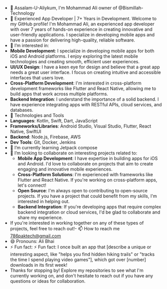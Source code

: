 - 👋 Assalam-U-Aliykum, I'm Mohammad Ali owner of @Bismillah-Technology
- 📱 Experienced App Developer | 7+ Years in Development. Welcome to my GitHub profile! I'm Mohammad Ali, an experienced app developer with over 7 years of hands-on experience in creating innovative and user-friendly applications. I specialize in developing mobile apps and have a passion for delivering high-quality, reliable software.
- 👀 I’m interested in:
- **Mobile Development**: I specialize in developing mobile apps for both iOS and Android platforms. I enjoy exploring the latest mobile technologies and creating smooth, efficient user experiences.
- **UI/UX Design**: I have a keen eye for design and believe that a great app needs a great user interface. I focus on creating intuitive and accessible interfaces that users love.
- **Cross-Platform Development**: I'm interested in cross-platform development frameworks like Flutter and React Native, allowing me to build apps that work across multiple platforms.
- **Backend Integration**: I understand the importance of a solid backend. I have experience integrating apps with RESTful APIs, cloud services, and databases.
- 🔧 Technologies and Tools
- **Languages**: Kotlin, Swift, Dart, JavaScript
- **Frameworks/Libraries**: Android Studio, Visual Studio, Flutter, React Native, SwiftUI
- **Backend**: Node.js, Firebase, AWS
- **Dev Tools**: Git, Docker, Jenkins
- 🌱 I’m currently learning Jetpack compose
- 💞️ I’m looking to collaborate on interesting projects related to:
  - **Mobile App Development**: I have expertise in building apps for iOS and Android. I'd love to collaborate on projects that aim to create engaging and innovative mobile experiences.
  - **Cross-Platform Solutions**: I'm experienced with frameworks like Flutter and React Native. If you're working on cross-platform apps, let's connect!
  - **Open Source**: I'm always open to contributing to open-source projects. If you have a project that could benefit from my skills, I'm interested in helping out.
  - **Backend Integration**: If you're developing apps that require complex backend integration or cloud services, I'd be glad to collaborate and share my experience.
- If you're interested in working together on any of these types of projects, feel free to reach out!- 📫 How to reach me 786paktech@gmail.com
- 😄 Pronouns: Ali Bhai
- ⚡ Fun fact: ⚡ Fun fact: I once built an app that [describe a unique or interesting aspect, like "helps you find hidden hiking trails" or "tracks the time I spend playing video games"], which got over [number] downloads in its first week!
- Thanks for stopping by! Explore my repositories to see what I'm currently working on, and don't hesitate to reach out if you have any questions or ideas for collaboration.


<!---
Bismillah-Technology/Bismillah-Technology is a ✨ special ✨ repository because its `README.md` (this file) appears on your GitHub profile.
You can click the Preview link to take a look at your changes.
--->
